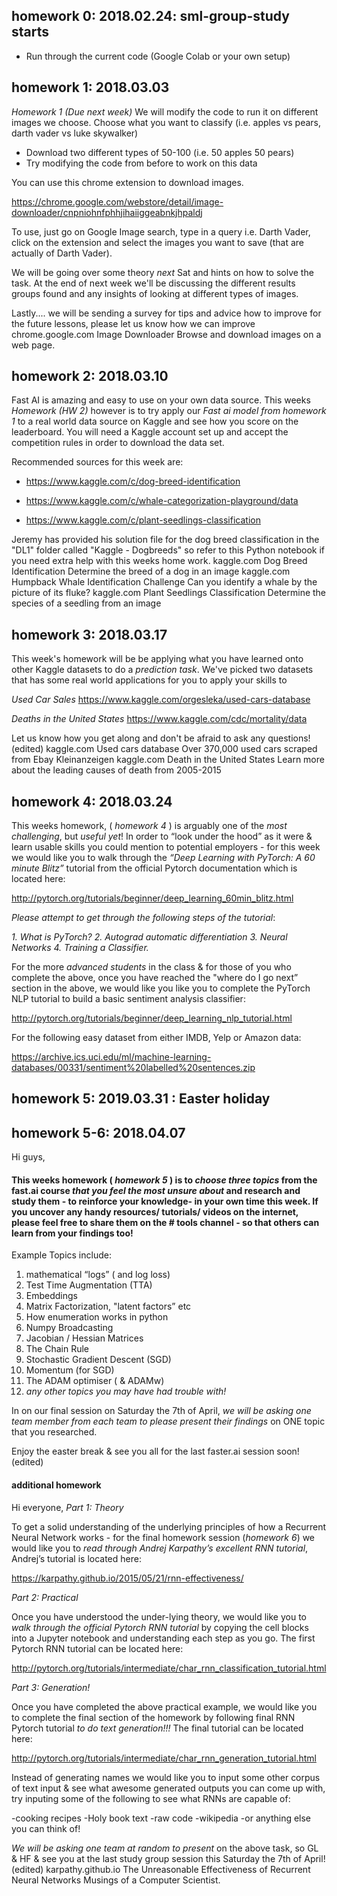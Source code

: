 ## homework 0: 2018.02.24: sml-group-study starts
- Run through the current code (Google Colab or your own setup)

## homework 1: 2018.03.03
*Homework 1 (Due next week)*
We will modify the code to run it on different images we choose. Choose what you want to classify (i.e. apples vs pears, darth vader vs luke skywalker)
- Download two different types of 50-100 (i.e. 50 apples 50 pears)
- Try modifying the code from before to work on this data

You can use this chrome extension to download images.

https://chrome.google.com/webstore/detail/image-downloader/cnpniohnfphhjihaiiggeabnkjhpaldj

To use, just go on Google Image search, type in a query i.e. Darth Vader, click on the extension and select the images you want to save (that are actually of Darth Vader).

We will be going over some theory *next* Sat and hints on how to solve the task. 
At the end of next week we'll be discussing the different results groups found and any insights of looking at different types of images.

Lastly.... we will be sending a survey for tips and advice how to improve for the future lessons, please let us know how we can improve
chrome.google.com
Image Downloader
Browse and download images on a web page.


## homework 2: 2018.03.10
Fast AI is amazing and easy to use on your own data source. This weeks *Homework (HW 2)* however is to try apply our *Fast ai model from homework 1* to a real world data source on Kaggle and see how you score on the leaderboard. You will need a Kaggle account set up and accept the competition rules in order to download the data set.

Recommended sources for this week are:

- https://www.kaggle.com/c/dog-breed-identification

- https://www.kaggle.com/c/whale-categorization-playground/data

- https://www.kaggle.com/c/plant-seedlings-classification

Jeremy has provided his solution file for the dog breed classification in the "DL1" folder called "Kaggle - Dogbreeds" so refer to this Python notebook if you need extra help with this weeks home work.
kaggle.com
Dog Breed Identification
Determine the breed of a dog in an image
kaggle.com
Humpback Whale Identification Challenge
Can you identify a whale by the picture of its fluke?
kaggle.com
Plant Seedlings Classification
Determine the species of a seedling from an image


## homework 3: 2018.03.17
This week's homework will be be applying what you have learned onto other Kaggle datasets to do a *prediction task*. We've picked two datasets that has some real world applications for you to apply your skills to

*Used Car Sales*
https://www.kaggle.com/orgesleka/used-cars-database

*Deaths in the United States*
https://www.kaggle.com/cdc/mortality/data

Let us know how you get along and don't be afraid to ask any questions! (edited)
kaggle.com
Used cars database
Over 370,000 used cars scraped from Ebay Kleinanzeigen
kaggle.com
Death in the United States
Learn more about the leading causes of death from 2005-2015


## homework 4: 2018.03.24
This weeks homework, ( *homework 4* ) is arguably one of the *most challenging*, but *useful yet*! In order to “look under the hood” as it were & learn usable skills you could mention to potential employers - for this week we would like you to walk through the *“Deep Learning with PyTorch: A 60 minute Blitz”*  tutorial from the official Pytorch documentation which is located here:

http://pytorch.org/tutorials/beginner/deep_learning_60min_blitz.html

*Please attempt to get through the following steps of the tutorial*:

*1. What is PyTorch?*
*2. Autograd automatic differentiation*
*3. Neural Networks*
*4. Training a Classifier.*

For the more *advanced students* in the class & for those of you who complete the above,
once you have reached the "where do I go next” section in the above, we would like you like you to complete the PyTorch NLP  tutorial to build a basic sentiment analysis classifier:

http://pytorch.org/tutorials/beginner/deep_learning_nlp_tutorial.html

For the following easy dataset from either IMDB, Yelp or Amazon data:

https://archive.ics.uci.edu/ml/machine-learning-databases/00331/sentiment%20labelled%20sentences.zip


## homework 5: 2019.03.31 : Easter holiday


## homework 5-6: 2018.04.07

Hi guys,
#### This weeks homework ( *homework 5* ) is to *choose three topics* from the fast.ai course *that you feel the most unsure about* and research and study them - to reinforce your knowledge-  in your own time this week. If you uncover any handy resources/ tutorials/ videos on the internet, please feel free to share them on the # tools channel - so that others can learn from your findings too!

Example Topics include:

1. mathematical “logs” ( and log loss)
2. Test Time Augmentation (TTA)
3. Embeddings
4. Matrix Factorization, "latent factors” etc
5. How enumeration works in python
6. Numpy Broadcasting
7. Jacobian / Hessian Matrices
8. The Chain Rule
9. Stochastic Gradient Descent (SGD)
10. Momentum (for SGD)
11. The ADAM optimiser ( & ADAMw)
12.  *any other topics you may have had trouble with!*

In on our final session on Saturday the 7th of April, *we will be asking one team member from each team to please present their findings* on ONE topic that you researched.

Enjoy the easter break & see you all for the last  faster.ai session soon! (edited)

#### additional homework
Hi everyone,
*Part 1: Theory*

To get a solid understanding of the underlying principles of how a Recurrent Neural Network works - for the final homework session (*homework 6*) we would like you to *read through Andrej Karpathy’s excellent RNN tutorial*, Andrej’s tutorial is located here:

https://karpathy.github.io/2015/05/21/rnn-effectiveness/

*Part 2: Practical*

Once you have understood the under-lying theory, we would like you to *walk through the official Pytorch RNN tutorial* by copying the cell blocks into a Jupyter notebook and understanding each step as you go. The first Pytorch RNN tutorial can be located here:

http://pytorch.org/tutorials/intermediate/char_rnn_classification_tutorial.html

*Part 3: Generation!*

Once you have completed the above practical example, we would like you to complete the final section of the homework by following final RNN Pytorch tutorial *to do text generation!!!* The final tutorial can be located here:

http://pytorch.org/tutorials/intermediate/char_rnn_generation_tutorial.html

Instead of generating names we would like you to input some other corpus of text input & see what awesome generated outputs you can come up with,  try inputing some of the following to see what RNNs are capable of:

-cooking recipes
-Holy book text
-raw code
-wikipedia
-or anything else you can think of!

*We will be asking one team at random to present* on the above task, so GL & HF & see you at the last study group session this Saturday the 7th of April! (edited)
karpathy.github.io
The Unreasonable Effectiveness of Recurrent Neural Networks
Musings of a Computer Scientist.
